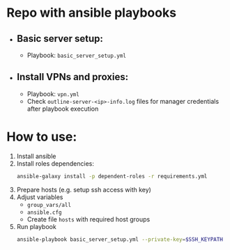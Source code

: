 # Repo with ansible playbooks
- ## Basic server setup: 
   - Playbook: `basic_server_setup.yml`

- ## Install VPNs and proxies:
   - Playbook: `vpn.yml`  
   - Check `outline-server-<ip>-info.log` files for manager credentials after playbook execution

# How to use:
1. Install ansible
2. Install roles dependencies:
   ```sh
   ansible-galaxy install -p dependent-roles -r requirements.yml
   ```
3. Prepare hosts (e.g. setup ssh access with key)
4. Adjust variables
   - `group_vars/all`
   - `ansible.cfg`
   - Create file `hosts` with required host groups
5. Run playbook
   ```sh
   ansible-playbook basic_server_setup.yml --private-key=$SSH_KEYPATH
   ```